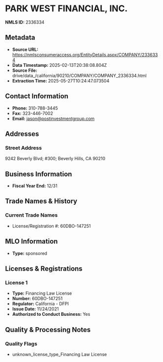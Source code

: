 # PARK WEST FINANCIAL, INC.

**NMLS ID:** 2336334

## Metadata
- **Source URL:** https://nmlsconsumeraccess.org/EntityDetails.aspx/COMPANY/2336334
- **Data Timestamp:** 2025-02-13T20:38:08.804Z
- **Source File:** drive/data_/california/90210/COMPANY/COMPANY_2336334.html
- **Extraction Time:** 2025-05-27T10:24:47.073504

## Contact Information
- **Phone:** 310-788-3445
- **Fax:** 323-446-7002
- **Email:** jason@postinvestmentgroup.com

## Addresses
### Street Address
9242 Beverly Blvd; #300; Beverly Hills, CA 90210

## Business Information
- **Fiscal Year End:** 12/31

## Trade Names & History
### Current Trade Names
- License/Registration #: 60DBO-147251

## MLO Information
- **Type:** sponsored

## Licenses & Registrations

### License 1
- **Type:** Financing Law License
- **Number:** 60DBO-147251
- **Regulator:** California - DFPI
- **Issue Date:** 11/24/2021
- **Authorized to Conduct Business:** Yes

## Quality & Processing Notes
### Quality Flags
- unknown_license_type_Financing Law License
